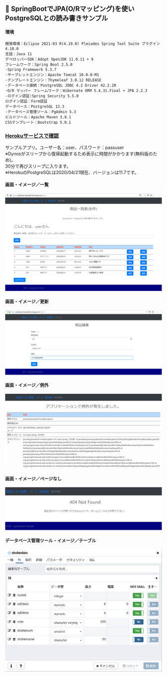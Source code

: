 ﻿## :leaves: SpringBootでJPA(O/Rマッピング)を使いPostgreSQLとの読み書きサンプル

#### 環境
```
開発環境：Eclipse 2021-03 R(4.19.0) Pleiades Spring Tool Suite プラグイン 4.10.0
言語：Java 11
デベロッパーSDK：Adopt OpenJDK 11.0.11 + 9
フレームワーク：Spring Boot 2.5.0
-Spring Framework 5.3.7
-サーブレットエンジン：Apache Tomcat 10.0.0-M1
-テンプレートエンジン：Thymeleaf 3.0.12 RELEASE
-データベース接続：PostgreSQL JDBC 4.2 Driver 42.2.20
-O/R マッパー フレームワーク：Hibernate ORM 5.4.31.Final + JPA 2.2.3
-ログイン認証:Spring Security 5.5.0
ログイン認証：Form認証
データベース：PostgreSQL 13.3
-データベース管理ツール：PgAdmin 5.3
ビルドツール：Apache Maven 3.8.1
CSSテンプレート：Bootstrap 5.0.1
```

### [Herokuサービスで確認](https://polarbear-leaning02.herokuapp.com/)
サンプルアプリ。ユーザー名：user、パスワード：passuser  
※Dynosがスリープから復帰起動するため表示に時間がかかります(無料版のため)。   
30分で再びスリープに入ります。  
※HerokuのPostgreSQLは2020/04/21現在、バージョンは11.7です。  

#### 画面・イメージ／一覧  
![Img](ReadmeImg1.png)  

#### 画面・イメージ／更新  
![Img](ReadmeImg2.png)  

#### 画面・イメージ／例外  
![Img](ReadmeImg3.png)

#### 画面・イメージ／ページなし  
![Img](ReadmeImg4.png)

#### データベース管理ツール・イメージ／テーブル  
![Img](ReadmeImg5.png)  
  